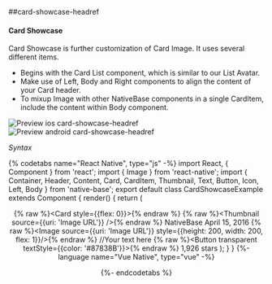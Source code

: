 ##card-showcase-headref
#### Card Showcase

Card Showcase is further customization of Card Image. It uses several different items.
* Begins with the Card List component, which is similar to our List Avatar.
* Make use of Left, Body and Right components to align the content of your Card header.
* To mixup Image with other NativeBase components in a single CardItem, include the content within Body component.

![Preview ios card-showcase-headref](https://github.com/GeekyAnts/NativeBase-KitchenSink/raw/v2.6.1/screenshots/ios/card-showcase.png)
![Preview android card-showcase-headref](https://github.com/GeekyAnts/NativeBase-KitchenSink/raw/v2.6.1/screenshots/android/card-showcase.png)

*Syntax*

{% codetabs name="React Native", type="js" -%}
import React, { Component } from 'react';
import { Image } from 'react-native';
import { Container, Header, Content, Card, CardItem, Thumbnail, Text, Button, Icon, Left, Body } from 'native-base';
export default class CardShowcaseExample extends Component {
  render() {
    return (
      <Container>
        <Header />
        <Content>
          {% raw %}<Card style={{flex: 0}}>{% endraw %}
            <CardItem>
              <Left>
                {% raw %}<Thumbnail source={{uri: 'Image URL'}} />{% endraw %}
                <Body>
                  <Text>NativeBase</Text>
                  <Text note>April 15, 2016</Text>
                </Body>
              </Left>
            </CardItem>
            <CardItem>
              <Body>
                {% raw %}<Image source={{uri: 'Image URL'}} style={{height: 200, width: 200, flex: 1}}/>{% endraw %}
                <Text>
                  //Your text here
                </Text>
              </Body>
            </CardItem>
            <CardItem>
              <Left>
                {% raw %}<Button transparent textStyle={{color: '#87838B'}}>{% endraw %}
                  <Icon name="logo-github" />
                  <Text>1,926 stars</Text>
                </Button>
              </Left>
            </CardItem>
          </Card>
        </Content>
      </Container>
    );
  }
}
{%- language name="Vue Native", type="vue" -%}
<template>
  <nb-container>
    <nb-header />
    <nb-content padder>
      <nb-card>
        <nb-card-item bordered>
          <nb-left>
            <nb-thumbnail :source="logo"></nb-thumbnail>
            <nb-body>
              <nb-text>NativeBase</nb-text>
              <nb-text note>April 20, 2018</nb-text>
            </nb-body>
          </nb-left>
        </nb-card-item> 
        <nb-card-item>
          <nb-body>
            <image :source="cardImage" class="card-item-image" :style="stylesObj.cardItemImage"/>
            <nb-text>//Your text here</nb-text>
          </nb-body>
        </nb-card-item>
        <nb-card-item :style="{ paddingVertical: 0 }">
          <nb-left>
            <nb-button transparent>
              <nb-icon name="logo-github"></nb-icon>
              <nb-text>8000 stars</nb-text>
            </nb-button>
          </nb-left>
        </nb-card-item>
      </nb-card>
    </nb-content>
  </nb-container>
</template>
<script>
  import { Dimensions } from "react-native";
  import logo from "logo.png";
  import cardImage from "drawer-cover.png";
  const deviceWidth = Dimensions.get("window").width;
  export default {
    data: function() {
      return {
        logo,
        cardImage,
        stylesObj: {
          cardItemImage: {
            resizeMode: "cover",
            width: deviceWidth / 1.18
          }
        }
      };
    }
  };
</script>
<style>
  .card-item-image {
    align-self: center;
    height: 150;
    margin-vertical: 5;
  }
</style>
{%- endcodetabs %}
<p>
    <div id="" class="mobileDevice" style="background: url(&quot;https://docs.nativebase.io/docs/assets/iosphone.png&quot;) no-repeat; padding: 63px 20px 100px 15px; width: 292px; height: 600px;margin:0 auto;float:none;">
        <img src="https://github.com/GeekyAnts/NativeBase-KitchenSink/raw/v2.6.1/screenshots/ios/card-showcase.png" alt="" style="display:block !important" />
    </div>
</p>
<br />

